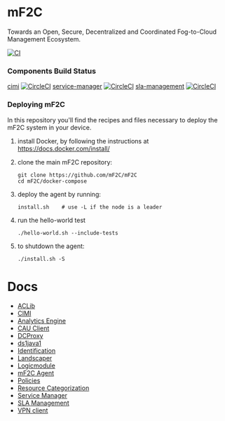 # mF2C
Towards an Open, Secure, Decentralized and Coordinated Fog-to-Cloud Management Ecosystem.

[![CI](https://img.shields.io/travis/com/mF2C/mF2C?style=for-the-badge&logo=travis-ci&logoColor=white)](https://travis-ci.com/mF2C/mF2C)

### Components Build Status

[cimi](https://github.com/mF2C/cimi) [![CircleCI](https://circleci.com/gh/mF2C/cimi/tree/master.svg?style=svg)](https://circleci.com/gh/mF2C/cimi/tree/master) 
[service-manager](https://github.com/mF2C/service-manager) [![CircleCI](https://circleci.com/gh/mF2C/service-manager.svg?style=svg)](https://circleci.com/gh/mF2C/service-manager)
[sla-management](https://github.com/mF2C/SlaManagement) [![CircleCI](https://circleci.com/gh/mF2C/SlaManagement.svg?style=svg)](https://circleci.com/gh/mF2C/SlaManagement)

### Deploying mF2C
In this repository you'll find the recipes and files necessary to deploy the mF2C system in your device.


1. install Docker, by following the instructions at https://docs.docker.com/install/

2. clone the main mF2C repository:
      
    ```
    git clone https://github.com/mF2C/mF2C
    cd mF2C/docker-compose    
    ```

3. deploy the agent by running:
    
    
    `install.sh    # use -L if the node is a leader`

4. run the hello-world test
    
    `./hello-world.sh --include-tests`

5. to shutdown the agent:

    `./install.sh -S`

# Docs

 - [ACLib](./docs/aclib.html)
 - [CIMI](./docs/cimi.html)
 - [Analytics Engine](./docs/analytics_engine.html)
 - [CAU Client](./docs/cau_client.html)
 - [DCProxy](./docs/dcproxy.html)
 - [ds1java1](./docs/ds1java1.html)
 - [Identification](./docs/identification.html)
 - [Landscaper](./docs/landscaper.html)
 - [Logicmodule](./docs/logicmodule1.html)
 - [mF2C Agent](./docs/mf2c_agent.html)
 - [Policies](./docs/policies.html)
 - [Resource Categorization](./docs/resource-categorization.html)
 - [Service Manager](./docs/service_manager.html)
 - [SLA Management](./docs/sla_management.html)
 - [VPN client](./docs/vpnclient.html)

